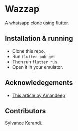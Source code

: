 # Wazzap

A whatsapp clone using flutter.

## Installation & running
- Clone this repo.
- Run `flutter pub get`
- Then run `flutter run`
- Open it in your emulator.

## Acknowledegements
- [This article by Amandeep](https://www.htmlhints.com/article/67/whatsapp-ui-clone-with-flutter-io-and-dart)

## Contributors
Sylvance Kerandi.
